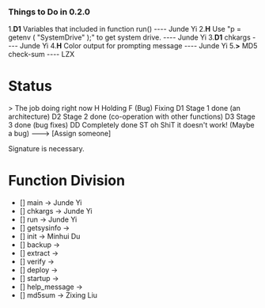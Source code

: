 ### Things to Do in 0.2.0
1.**D1** Variables that included in function run() ---- Junde Yi
2.**H**  Use "p = getenv ( "SystemDrive" );" to get system drive. ---- Junde Yi
3.**D1** chkargs ---- Junde Yi
4.**H**  Color output for prompting message ---- Junde Yi
5.**>**  MD5 check-sum ---- LZX


Status
====
\>     The job doing right now
H     Holding
F     (Bug) Fixing
D1    Stage 1 done (an architecture)
D2    Stage 2 done (co-operation with other functions)
D3    Stage 3 done (bug fixes)
DD    Completely done
ST    oh ShiT it doesn't work! (Maybe a bug) ---> [Assign someone]

Signature is necessary.

Function Division
====
  - [] main                -> Junde Yi
  - [] chkargs             -> Junde Yi
  - [] run                 -> Junde Yi 
  - [] getsysinfo          -> 
  - [] init                -> Minhui Du
  - [] backup              -> 
  - [] extract             -> 
  - [] verify              -> 
  - [] deploy              ->  
  - [] startup             -> 
  - [] help_message        -> 
  - [] md5sum              -> Zixing Liu

